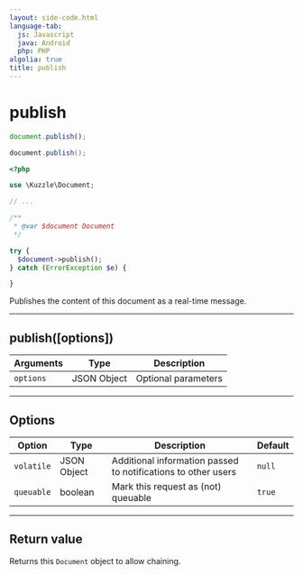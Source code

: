 ```yaml
---
layout: side-code.html
language-tab:
  js: Javascript
  java: Android
  php: PHP
algolia: true
title: publish
---
```


# publish

```js
document.publish();
```

```java
document.publish();
```

```php
<?php

use \Kuzzle\Document;

// ...

/**
 * @var $document Document
 */

try {
  $document->publish();
} catch (ErrorException $e) {

}
```

Publishes the content of this document as a real-time message.

---

## publish([options])

| Arguments | Type | Description |
|---------------|---------|----------------------------------------|
| ``options`` | JSON Object | Optional parameters |

---

## Options

| Option | Type | Description | Default |
|---------------|---------|----------------------------------------|---------|
| ``volatile`` | JSON Object | Additional information passed to notifications to other users | ``null`` |
| ``queuable`` | boolean | Mark this request as (not) queuable | ``true`` |

---

## Return value

Returns this `Document` object to allow chaining.
